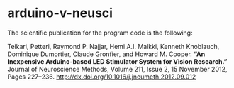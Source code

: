 # arduino-v-neusci

The scientific publication for the program code is the following: 

Teikari, Petteri, Raymond P. Najjar, Hemi A.I. Malkki, Kenneth Knoblauch, Dominique Dumortier, Claude Gronfier, and Howard M. Cooper. <b>“An Inexpensive Arduino-based LED Stimulator System for Vision Research.”</b> Journal of Neuroscience Methods, Volume 211, Issue 2, 15 November 2012, Pages 227–236. http://dx.doi.org/10.1016/j.jneumeth.2012.09.012
